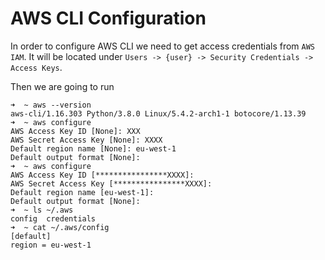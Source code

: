 # AWS CLI Configuration

In order to configure AWS CLI we need to get access credentials from `AWS IAM`. It will be located under `Users -> {user} -> Security Credentials -> Access Keys`.

Then we are going to run

```
➜  ~ aws --version
aws-cli/1.16.303 Python/3.8.0 Linux/5.4.2-arch1-1 botocore/1.13.39
➜  ~ aws configure
AWS Access Key ID [None]: XXX
AWS Secret Access Key [None]: XXXX
Default region name [None]: eu-west-1
Default output format [None]: 
➜  ~ aws configure
AWS Access Key ID [****************XXXX]: 
AWS Secret Access Key [****************XXXX]: 
Default region name [eu-west-1]: 
Default output format [None]: 
➜  ~ ls ~/.aws
config  credentials
➜  ~ cat ~/.aws/config 
[default]
region = eu-west-1

```
